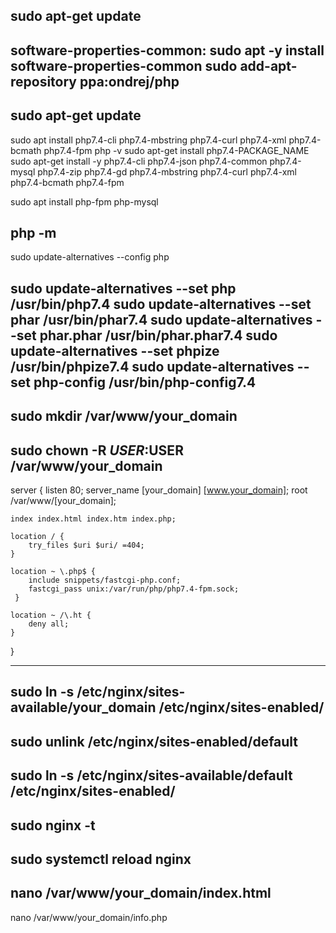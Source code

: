 sudo apt-get update
---
software-properties-common:
sudo apt -y install software-properties-common
sudo add-apt-repository ppa:ondrej/php
---
sudo apt-get update
---
sudo apt  install php7.4-cli php7.4-mbstring php7.4-curl php7.4-xml php7.4-bcmath php7.4-fpm
php -v
sudo apt-get install php7.4-PACKAGE_NAME
sudo apt-get install -y php7.4-cli php7.4-json php7.4-common php7.4-mysql php7.4-zip php7.4-gd php7.4-mbstring php7.4-curl php7.4-xml php7.4-bcmath php7.4-fpm

sudo apt install php-fpm php-mysql

php -m
---
sudo update-alternatives --config php

sudo update-alternatives --set php /usr/bin/php7.4
sudo update-alternatives --set phar /usr/bin/phar7.4
sudo update-alternatives --set phar.phar /usr/bin/phar.phar7.4
sudo update-alternatives --set phpize /usr/bin/phpize7.4
sudo update-alternatives --set php-config /usr/bin/php-config7.4
---
sudo mkdir /var/www/your_domain
--
sudo chown -R $USER:$USER /var/www/your_domain
--
server {
    listen 80;
    server_name [your_domain] [www.your_domain];
    root /var/www/[your_domain];

    index index.html index.htm index.php;

    location / {
        try_files $uri $uri/ =404;
    }

    location ~ \.php$ {
        include snippets/fastcgi-php.conf;
        fastcgi_pass unix:/var/run/php/php7.4-fpm.sock;
     }

    location ~ /\.ht {
        deny all;
    }

}

---
sudo ln -s /etc/nginx/sites-available/your_domain /etc/nginx/sites-enabled/
---
sudo unlink /etc/nginx/sites-enabled/default
---
sudo ln -s /etc/nginx/sites-available/default /etc/nginx/sites-enabled/
---
sudo nginx -t
---
sudo systemctl reload nginx
---
nano /var/www/your_domain/index.html
--
nano /var/www/your_domain/info.php

<?php
phpinfo();
